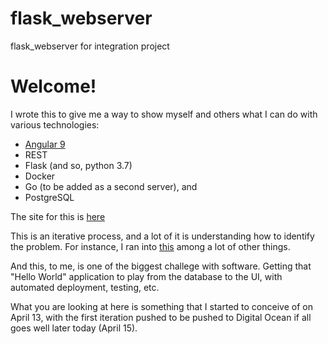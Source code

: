 # flask_webserver
flask_webserver for integration project

# Welcome!
I wrote this to give me a way to show myself and others what I can do with various technologies:
- [Angular 9](https://github.com/mtoback/angular-framework)
- REST
- Flask  (and so, python 3.7)
- Docker
- Go (to be added as a second server), and 
- PostgreSQL

The site for this is [here](http://www.iamasoftwareengineer.tech)

This is an iterative process, and a lot of it is understanding how to identify the problem. For instance, I ran into [this](https://github.com/popperjs/popper-core/issues/429) among a lot of other things.

And this, to me, is one of the biggest challege with software. Getting that "Hello World" application to play from the database to the UI, with automated deployment, testing, etc.

What you are looking at here is something that I started to conceive of on April 13, with the first iteration pushed to be pushed to Digital Ocean if all goes well later today (April 15).
